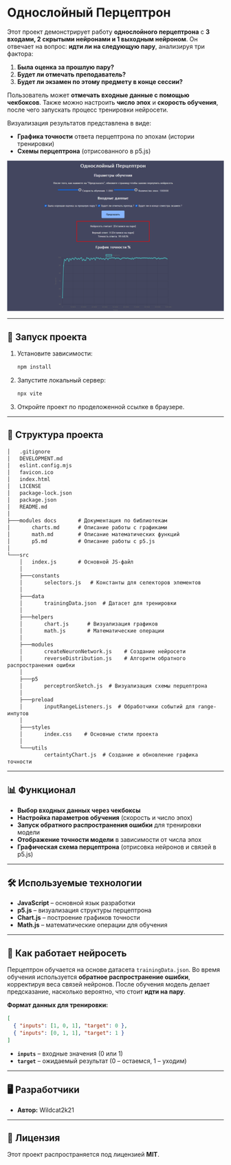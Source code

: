 # Однослойный Перцептрон

Этот проект демонстрирует работу **однослойного перцептрона** с **3 входами, 2 скрытыми нейронами и 1 выходным нейроном**. Он отвечает на вопрос: **идти ли на следующую пару**, анализируя три фактора:

1. **Была оценка за прошлую пару?**
2. **Будет ли отмечать преподаватель?**
3. **Будет ли экзамен по этому предмету в конце сессии?**

Пользователь может **отмечать входные данные с помощью чекбоксов**. Также можно настроить **число эпох** и **скорость обучения**, после чего запускать процесс тренировки нейросети.

Визуализация результатов представлена в виде:
- **Графика точности** ответа перцептрона по эпохам (истории тренировки)
- **Схемы перцептрона** (отрисованного в p5.js)

![Web-demo](./web-demo01.png)

---

## 🚀 Запуск проекта

1. Установите зависимости:
   ```bash
   npm install
   ```
2. Запустите локальный сервер:
   ```bash
   npx vite
   ```
3. Откройте проект по проделоженной ссылке в браузере.

---

## 📁 Структура проекта

```
│   .gitignore
│   DEVELOPMENT.md
│   eslint.config.mjs
│   favicon.ico
│   index.html
│   LICENSE
│   package-lock.json
│   package.json
│   README.md
│
├───modules docs       # Документация по библиотекам
│       charts.md      # Описание работы с графиками
│       math.md        # Описание математических функций
│       p5.md          # Описание работы с p5.js
│
└───src
    │   index.js       # Основной JS-файл
    │
    ├───constants
    │       selectors.js   # Константы для селекторов элементов
    │
    ├───data
    │       trainingData.json  # Датасет для тренировки
    │
    ├───helpers
    │       chart.js      # Визуализация графиков
    │       math.js       # Математические операции
    │
    ├───modules
    │       createNeuronNetwork.js    # Создание нейросети
    │       reverseDistribution.js    # Алгоритм обратного распространения ошибки
    │
    ├───p5
    │       perceptronSketch.js  # Визуализация схемы перцептрона
    │
    ├───preload
    │       inputRangeListeners.js  # Обработчики событий для range-инпутов
    │
    ├───styles
    │       index.css    # Основные стили проекта
    │
    └───utils
            certaintyChart.js  # Создание и обновление графика точности
```

---

## 📊 Функционал

- **Выбор входных данных через чекбоксы**
- **Настройка параметров обучения** (скорость и число эпох)
- **Запуск обратного распространения ошибки** для тренировки модели
- **Отображение точности модели** в зависимости от числа эпох
- **Графическая схема перцептрона** (отрисовка нейронов и связей в p5.js)

---

## 🛠 Используемые технологии

- **JavaScript** – основной язык разработки
- **p5.js** – визуализация структуры перцептрона
- **Chart.js** – построение графиков точности
- **Math.js** – математические операции для обучения

---

## 🎯 Как работает нейросеть

Перцептрон обучается на основе датасета `trainingData.json`. Во время обучения используется **обратное распространение ошибки**, корректируя веса связей нейронов. После обучения модель делает предсказание, насколько вероятно, что стоит **идти на пару**.

**Формат данных для тренировки:**
```json
[
  { "inputs": [1, 0, 1], "target": 0 },
  { "inputs": [0, 1, 1], "target": 1 }
]
```

- **`inputs`** – входные значения (0 или 1)
- **`target`** – ожидаемый результат (0 – остаемся, 1 – уходим)

---

## 🖥 Разработчики

- **Автор:** Wildcat2k21

---

## 📜 Лицензия

Этот проект распространяется под лицензией **MIT**.

